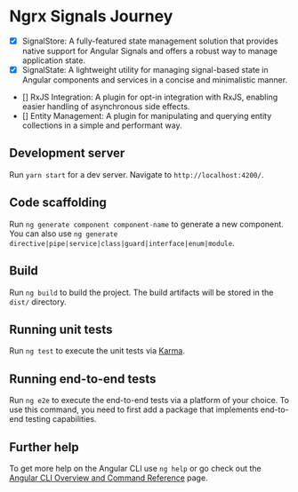 # Ngrx Signals Journey
- [x] SignalStore: A fully-featured state management solution that provides native support for Angular Signals and offers a robust way to manage application state.
- [x] SignalState: A lightweight utility for managing signal-based state in Angular components and services in a concise and minimalistic manner.
- [] RxJS Integration: A plugin for opt-in integration with RxJS, enabling easier handling of asynchronous side effects.
- [] Entity Management: A plugin for manipulating and querying entity collections in a simple and performant way.

## Development server

Run `yarn start` for a dev server. Navigate to `http://localhost:4200/`.

## Code scaffolding

Run `ng generate component component-name` to generate a new component. You can also use `ng generate directive|pipe|service|class|guard|interface|enum|module`.

## Build

Run `ng build` to build the project. The build artifacts will be stored in the `dist/` directory.

## Running unit tests

Run `ng test` to execute the unit tests via [Karma](https://karma-runner.github.io).

## Running end-to-end tests

Run `ng e2e` to execute the end-to-end tests via a platform of your choice. To use this command, you need to first add a package that implements end-to-end testing capabilities.

## Further help

To get more help on the Angular CLI use `ng help` or go check out the [Angular CLI Overview and Command Reference](https://angular.io/cli) page.
